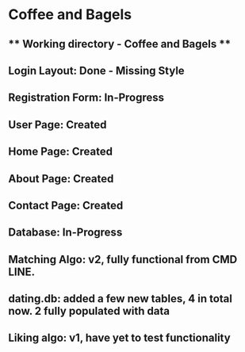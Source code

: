 # Coffee and Bagels

## ** Working directory - Coffee and Bagels **

## Login Layout: Done - Missing Style
## Registration Form: In-Progress
## User Page: Created
## Home Page: Created
## About Page: Created
## Contact Page: Created
## Database: In-Progress

## Matching Algo: v2, fully functional from CMD LINE. 
## dating.db: added a few new tables, 4 in total now. 2 fully populated with data
## Liking algo: v1, have yet to test functionality
